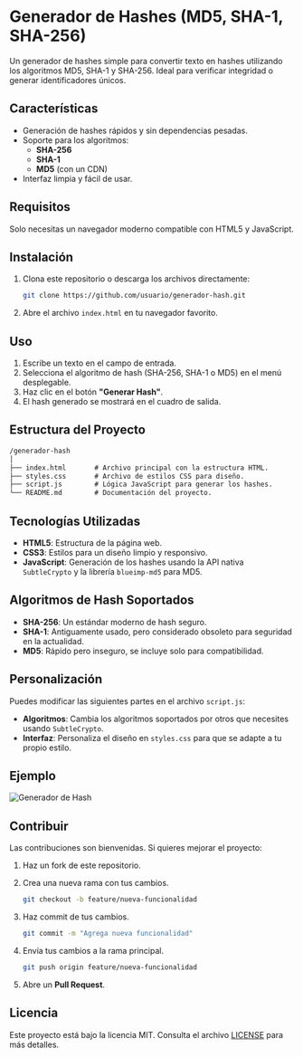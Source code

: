 # Generador de Hashes (MD5, SHA-1, SHA-256)

Un generador de hashes simple para convertir texto en hashes utilizando los algoritmos MD5, SHA-1 y SHA-256. Ideal para verificar integridad o generar identificadores únicos.

## Características

- Generación de hashes rápidos y sin dependencias pesadas.
- Soporte para los algoritmos:
  - **SHA-256**
  - **SHA-1**
  - **MD5** (con un CDN)
- Interfaz limpia y fácil de usar.

## Requisitos

Solo necesitas un navegador moderno compatible con HTML5 y JavaScript.

## Instalación

1. Clona este repositorio o descarga los archivos directamente:

   ```bash
   git clone https://github.com/usuario/generador-hash.git
   ```

2. Abre el archivo `index.html` en tu navegador favorito.

## Uso

1. Escribe un texto en el campo de entrada.
2. Selecciona el algoritmo de hash (SHA-256, SHA-1 o MD5) en el menú desplegable.
3. Haz clic en el botón **"Generar Hash"**.
4. El hash generado se mostrará en el cuadro de salida.

## Estructura del Proyecto

```txt
/generador-hash
│
├── index.html       # Archivo principal con la estructura HTML.
├── styles.css       # Archivo de estilos CSS para diseño.
├── script.js        # Lógica JavaScript para generar los hashes.
└── README.md        # Documentación del proyecto.
```

## Tecnologías Utilizadas

- **HTML5**: Estructura de la página web.
- **CSS3**: Estilos para un diseño limpio y responsivo.
- **JavaScript**: Generación de los hashes usando la API nativa `SubtleCrypto` y la librería `blueimp-md5` para MD5.

## Algoritmos de Hash Soportados

- **SHA-256**: Un estándar moderno de hash seguro.
- **SHA-1**: Antiguamente usado, pero considerado obsoleto para seguridad en la actualidad.
- **MD5**: Rápido pero inseguro, se incluye solo para compatibilidad.

## Personalización

Puedes modificar las siguientes partes en el archivo `script.js`:

- **Algoritmos**: Cambia los algoritmos soportados por otros que necesites usando `SubtleCrypto`.
- **Interfaz**: Personaliza el diseño en `styles.css` para que se adapte a tu propio estilo.

## Ejemplo

![Generador de Hash](https://user-images.githubusercontent.com/example/generador-hash.png)

## Contribuir

Las contribuciones son bienvenidas. Si quieres mejorar el proyecto:

1. Haz un fork de este repositorio.
2. Crea una nueva rama con tus cambios.

   ```bash
   git checkout -b feature/nueva-funcionalidad
   ```

3. Haz commit de tus cambios.

   ```bash
   git commit -m "Agrega nueva funcionalidad"
   ```

4. Envía tus cambios a la rama principal.

   ```bash
   git push origin feature/nueva-funcionalidad
   ```

5. Abre un **Pull Request**.

## Licencia

Este proyecto está bajo la licencia MIT. Consulta el archivo [LICENSE](LICENSE) para más detalles.
